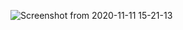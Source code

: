![Screenshot from 2020-11-11 15-21-13](https://user-images.githubusercontent.com/49589069/98849211-a1b62b80-2431-11eb-8e7b-a6dc67fa57b0.png)
